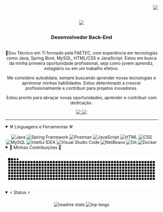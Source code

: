 <img align="right" src="https://visitor-badge.laobi.icu/badge?page_id=daeldev.daeldev" />

<h1 align="center">
    <img src="https://readme-typing-svg.herokuapp.com/?font=Righteous&size=35&center=true&vCenter=true&width=500&height=70&duration=4000&lines=olá!+👋;+Me+chamo+Daniel!;" />
</h1>

<h3 align="center">Desenvolvedor Back-End</h3>

<br/>

<div align="center">
👋Sou Técnico em TI formado pela FAETEC, com experiência em tecnologias como Java, Spring Boot, MySQL, HTML/CSS e JavaScript. Estou em busca da minha primeira oportunidade profissional, seja como jovem aprendiz, estagiário ou em um trabalho efetivo.

Me considero autodidata, sempre buscando aprender novas tecnologias e aprimorar minhas habilidades. Estou determinado a crescer profissionalmente e contribuir para projetos inovadores.

Estou pronto para abraçar novas oportunidades, aprender e contribuir com dedicação.
</div>
 
<div align="center"> 
  <a href="mailto:danielalmeida41263@gmail.com">
    <img src="https://img.shields.io/badge/Gmail-333333?style=for-the-badge&logo=gmail&logoColor=red" />
  </a>
  <a href="https://linkedin.com/in/daeldev" target="_blank">
    <img src="https://img.shields.io/badge/LinkedIn-0077B5?style=for-the-badge&logo=linkedin&logoColor=white" target="_blank" />
  </a>
</div>

 <hr/>
 
<details open>
  <summary>⚒️ Linguagens e Ferramentas ⚒️</summary>
  <br/>
  <div align="center">
      <img src="https://skillicons.dev/icons?i=java" title="Java"/>
      <img src="https://skillicons.dev/icons?i=spring" title="Spring Framework"/>
      <img src="https://skillicons.dev/icons?i=postman" title="Postman"/>
      <img src ="https://skillicons.dev/icons?i=js" title="JavaScript"/>
      <img src ="https://skillicons.dev/icons?i=html" title="HTML"/>
      <img src ="https://skillicons.dev/icons?i=css" title="CSS"/>
      <img src = "https://skillicons.dev/icons?i=mysql" title="MySQL"/>
      <img src="https://skillicons.dev/icons?i=idea" title="IntelliJ IDEA"/>
      <img src="https://skillicons.dev/icons?i=vscode" title="Visual Studio Code"/>
      <img src="https://github.com/user-attachments/assets/d252c929-411f-4b84-87ee-9ffdda5e6386" title="NetBeans" width="55"/>
      <img src = "https://skillicons.dev/icons?i=git" title="Git"/>
      <img src="https://skillicons.dev/icons?i=docker" title="Docker"/>
  </div>
</details>

<details open>
  <summary>🐍 Minhas Contribuições 🐍</summary>
  <br/>
  <div align="center">
    <img alt="snake eating my contributions" src="https://raw.githubusercontent.com/daeldev/daeldev/output/github-contribution-grid-snake.svg" />
  </div>
</details>

<details open>
  <summary>⚡ Status ⚡</summary>
  <br/>
  <div align=center>
    <img width=390 src="https://github-readme-stats.vercel.app/api?username=daeldev&count_private=true&show_icons=true&theme=react&rank_icon=github&border_radius=10" alt="readme stats" />
    <img width=325 src="https://github-readme-stats.vercel.app/api/top-langs/?username=daeldev&hide=HTML&langs_count=8&layout=compact&theme=react&border_radius=10&size_weight=0.5&count_weight=0.5&exclude_repo=github-readme-stats" alt="top langs" />
  </div>
</details>
